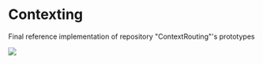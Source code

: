 # Contexting
Final reference implementation of repository "ContextRouting"'s prototypes

[![](https://imagelayers.io/badge/stefanhans/contexting:latest.svg)](https://imagelayers.io/?images=stefanhans/contexting:latest 'Get your own badge on imagelayers.io')
